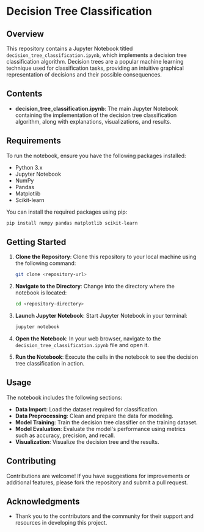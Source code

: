 # Decision Tree Classification

## Overview

This repository contains a Jupyter Notebook titled `decision_tree_classification.ipynb`, which implements a decision tree classification algorithm. Decision trees are a popular machine learning technique used for classification tasks, providing an intuitive graphical representation of decisions and their possible consequences.

## Contents

- **decision_tree_classification.ipynb**: The main Jupyter Notebook containing the implementation of the decision tree classification algorithm, along with explanations, visualizations, and results.

## Requirements

To run the notebook, ensure you have the following packages installed:

- Python 3.x
- Jupyter Notebook
- NumPy
- Pandas
- Matplotlib
- Scikit-learn

You can install the required packages using pip:

```bash
pip install numpy pandas matplotlib scikit-learn
```

## Getting Started

1. **Clone the Repository**: 
   Clone this repository to your local machine using the following command:

   ```bash
   git clone <repository-url>
   ```

2. **Navigate to the Directory**: 
   Change into the directory where the notebook is located:

   ```bash
   cd <repository-directory>
   ```

3. **Launch Jupyter Notebook**: 
   Start Jupyter Notebook in your terminal:

   ```bash
   jupyter notebook
   ```

4. **Open the Notebook**: 
   In your web browser, navigate to the `decision_tree_classification.ipynb` file and open it.

5. **Run the Notebook**: 
   Execute the cells in the notebook to see the decision tree classification in action.

## Usage

The notebook includes the following sections:

- **Data Import**: Load the dataset required for classification.
- **Data Preprocessing**: Clean and prepare the data for modeling.
- **Model Training**: Train the decision tree classifier on the training dataset.
- **Model Evaluation**: Evaluate the model's performance using metrics such as accuracy, precision, and recall.
- **Visualization**: Visualize the decision tree and the results.

## Contributing

Contributions are welcome! If you have suggestions for improvements or additional features, please fork the repository and submit a pull request.

## Acknowledgments

- Thank you to the contributors and the community for their support and resources in developing this project.
